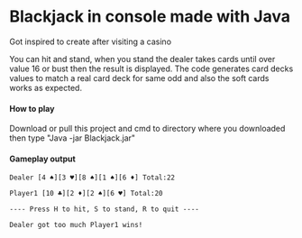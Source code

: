 # Blackjack in console made with Java 

Got inspired to create after visiting a casino

You can hit and stand, when you stand the dealer takes cards until over value 16 or bust then the result is displayed.
The code generates card decks values to match a real card deck for same odd and also the soft cards works as expected.

<h4>How to play</h4>
Download or pull this project and cmd to directory where you downloaded then type "Java -jar Blackjack.jar"

<h4>Gameplay output</h4>

```
Dealer [4 ♠][3 ♥][8 ♠][1 ♠][6 ♦] Total:22

Player1 [10 ♣][2 ♦][2 ♠][6 ♥] Total:20

---- Press H to hit, S to stand, R to quit ----

Dealer got too much Player1 wins!
```
